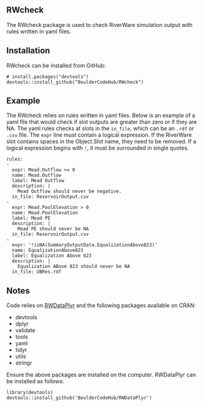 ## RWcheck
The RWcheck package is used to check RiverWare simulation output with rules written in yaml files.

## Installation

RWcheck can be installed from GitHub:

```{r, eval=FALSE}
# install.packages("devtools")
devtools::install_github("BoulderCodeHub/RWcheck")
```

## Example

The RWcheck relies on rules written in yaml files. Below is an example of a yaml file that would check if slot outputs are greater than zero or if they are NA. The yaml rules checks at slots in the `in_file`, which can be an `.rdf` or `.csv` file. The `expr` line must contain a logical expression. If the RiverWare slot contains spaces in the Object.Slot name, they need to be removed. If a logical expression begins with `!`, it must be surrounded in single quotes. 

```
rules:
-
  expr: Mead.Outflow >= 0
  name: Mead.Outflow
  label: Mead Outflow
  description: |
    Mead Outflow should never be negative.
  in_file: ReservoirOutput.csv
-
  expr: Mead.PoolElevation > 0
  name: Mead.PoolElevation
  label: Mead PE
  description: |
    Mead PE should never be NA
  in_file: ReservoirOutput.csv
-
  expr: '!isNA(SummaryOutputData.EqualizationAbove823)'
  name: EqualizationAbove823
  label: Equalization Above 823
  description: |
    Equalization ABove 823 should never be NA
  in_file: UBRes.rdf
```

## Notes

Code relies on [RWDataPlyr](https://github.com/BoulderCodeHub/RWDataPlyr)
and the following packages available on CRAN:
* devtools
* dplyr
* validate
* tools
* yaml
* tidyr
* utils
* stringr

Ensure the above packages are installed on the computer. RWDataPlyr can be installed as follows:
```
library(devtools)
devtools::install_github('BoulderCodeHub/RWDataPlyr')
```


